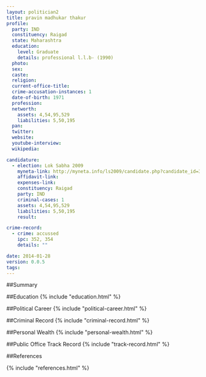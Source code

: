 ```yaml
---
layout: politician2
title: pravin madhukar thakur
profile: 
  party: IND
  constituency: Raigad
  state: Maharashtra
  education: 
    level: Graduate
    details: professional l.l.b- (1990)
  photo: 
  sex: 
  caste: 
  religion: 
  current-office-title: 
  crime-accusation-instances: 1
  date-of-birth: 1971
  profession: 
  networth: 
    assets: 4,54,95,529
    liabilities: 5,50,195
  pan: 
  twitter: 
  website: 
  youtube-interview: 
  wikipedia: 

candidature: 
  - election: Lok Sabha 2009
    myneta-link: http://myneta.info/ls2009/candidate.php?candidate_id=3554
    affidavit-link: 
    expenses-link: 
    constituency: Raigad 
    party: IND
    criminal-cases: 1
    assets: 4,54,95,529
    liabilities: 5,50,195
    result:  

crime-record: 
  - crime: accussed
    ipc: 352, 354
    details: "" 

date: 2014-01-28
version: 0.0.5
tags: 
---
```

##Summary


##Education
{% include "education.html" %}


##Political Career
{% include "political-career.html" %}


##Criminal Record
{% include "criminal-record.html" %}


##Personal Wealth
{% include "personal-wealth.html" %}


##Public Office Track Record
{% include "track-record.html" %}


##References


{% include "references.html" %}